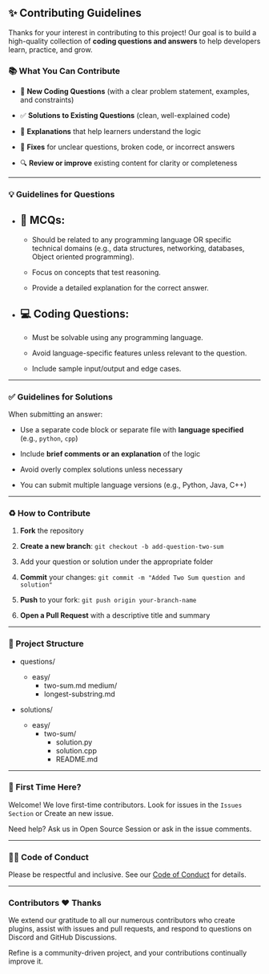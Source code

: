 ## **✨ Contributing Guidelines**

Thanks for your interest in contributing to this project\! Our goal is to build a high-quality collection of **coding questions and answers** to help developers learn, practice, and grow.

### **📚 What You Can Contribute**

- 🧠 **New Coding Questions** (with a clear problem statement, examples, and constraints)

- ✅ **Solutions to Existing Questions** (clean, well-explained code)

- 📝 **Explanations** that help learners understand the logic

- 🐛 **Fixes** for unclear questions, broken code, or incorrect answers

- 🔍 **Review or improve** existing content for clarity or completeness

---

### **💡 Guidelines for Questions**

- ## 🧩 MCQs:

  - Should be related to any programming language OR specific technical domains (e.g., data structures, networking, databases, Object oriented programming).

  - Focus on concepts that test reasoning.

  - Provide a detailed explanation for the correct answer.

- ## 💻 Coding Questions:

  - Must be solvable using any programming language.

  - Avoid language-specific features unless relevant to the question.

  - Include sample input/output and edge cases.

---

### **✅ Guidelines for Solutions**

When submitting an answer:

- Use a separate code block or separate file with **language specified** (e.g., `python`, `cpp`)

- Include **brief comments or an explanation** of the logic

- Avoid overly complex solutions unless necessary

- You can submit multiple language versions (e.g., Python, Java, C++)

---

### **♻️ How to Contribute**

1. **Fork** the repository

2. **Create a new branch**: `git checkout -b add-question-two-sum`

3. Add your question or solution under the appropriate folder

4. **Commit** your changes: `git commit -m "Added Two Sum question and solution"`

5. **Push** to your fork: `git push origin your-branch-name`

6. **Open a Pull Request** with a descriptive title and summary

---

### **🎯 Project Structure**

- questions/
  - easy/
    - two-sum.md
      medium/
    - longest-substring.md

- solutions/
  - easy/
    - two-sum/
      - solution.py
      - solution.cpp
      - README.md

---

### **🧘 First Time Here?**

Welcome! We love first-time contributors. Look for issues in the `Issues Section` or Create an new issue.

Need help? Ask us in Open Source Session or ask in the issue comments.

---

### **🧑‍💻 Code of Conduct**

Please be respectful and inclusive. See our [Code of Conduct](https://github.com/RushikeshMarkad16/OS-Friday-Questions/blob/main/CODE_OF_CONDUCT.md) for details.

---

### **Contributors ♥️ Thanks**

We extend our gratitude to all our numerous contributors who create plugins, assist with issues and pull requests, and respond to questions on Discord and GitHub Discussions.

Refine is a community-driven project, and your contributions continually improve it.
